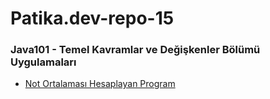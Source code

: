 # Patika.dev-repo-15
### Java101 - Temel Kavramlar ve Değişkenler Bölümü Uygulamaları

- [Not Ortalaması Hesaplayan Program](https://github.com/fatih-bas/Patika.dev-repo-15/blob/main/Not_ortalamas%C4%B1_hesaplama.md)
